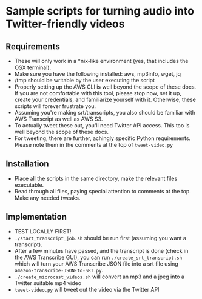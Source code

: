 # Sample scripts for turning audio into Twitter-friendly videos

## Requirements

- These will only work in a *nix-like environment (yes, that includes the OSX terminal).
- Make sure you have the following installed: aws, mp3info, wget, jq
- /tmp should be writable by the user executing the script
- Properly setting up the AWS CLI is well beyond the scope of these docs. If you are not comfortable with this tool, please stop now, set it up, create your credentials, and familiarize yourself with it. Otherwise, these scripts will forever frustrate you.
- Assuming you're making srt/transcripts, you also should be familiar with AWS Transcript as well as AWS S3.
- To actually tweet these out, you'll need Twitter API access. This too is well beyond the scope of these docs.
- For tweeting, there are further, achingly specific Python requirements. Please note them in the comments at the top of `tweet-video.py`

## Installation

- Place all the scripts in the same directory, make the relevant files executable.
- Read through all files, paying special attention to comments at the top. Make any needed tweaks.

## Implementation

- TEST LOCALLY FIRST!
- `./start_transcript_job.sh` should be run first (assuming you want a transcript).
- After a few minutes have passed, and the transcript is done (check in the AWS Transcribe GUI), you can run `./create_srt_transcript.sh` which will turn your AWS Transcribe JSON file into a srt file using `amazon-transcribe-JSON-to-SRT.py`.
- `./create_microcast_videos.sh` will convert an mp3 and a jpeg into a Twitter suitable mp4 video
- `tweet-video.py` will tweet out the video via the Twitter API
